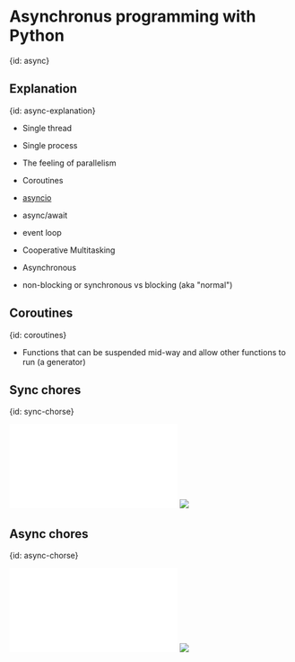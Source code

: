 # Asynchronus programming with Python
{id: async}

## Explanation
{id: async-explanation}

* Single thread
* Single process
* The feeling of parallelism
* Coroutines

* [asyncio](https://docs.python.org/library/asyncio.html)

* async/await

* event loop

* Cooperative Multitasking

* Asynchronous
* non-blocking or synchronous vs blocking (aka "normal")

## Coroutines
{id: coroutines}

* Functions that can be suspended mid-way and allow other functions to run (a generator)

## Sync chores
{id: sync-chorse}

![](examples/async/sync_chores.py)
![](examples/async/sync_chores.out)

## Async chores
{id: async-chorse}

![](examples/async/async_chores.py)
![](examples/async/async_chores.out)

